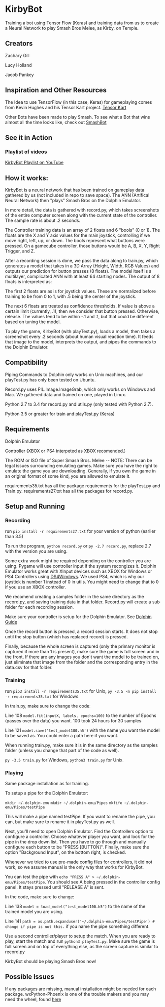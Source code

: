 # KirbyBot
Training a bot using Tensor Flow (Keras) and training data from us to create a Neural Network to play Smash Bros Melee, as Kirby, on Temple.

## Creators
Zachary Gill

Lucy Holland

Jacob Pankey

## Inspiration and Other Resources

The Idea to use TensorFlow (in this case, Keras) for gameplaying comes from Kevin Hughes and his Tensor Kart project.
[Tensor Kart](http://kevinhughes.ca/blog/tensor-kart)

Other Bots have been made to play Smash. To see what a Bot that wins almost all the time looks like, check out [SmashBot](https://github.com/altf4/SmashBot)

## See it in Action

### Playlist of videos
[KirbyBot Playlist on YouTube](https://www.youtube.com/playlist?list=PLZ2okZX8BtwdHcoJslXv2xabzzlQ_kiec)

## How it works:
KirbyBot is a neural network that has been trained on gameplay data gathered by us (not included in repo to save space). The ANN (Artifical Neural Network) then "plays" Smash Bros on the Dolphin Emulator.

In more detail, the data is gathered with record.py, which takes screenshots of the entire computer screen along with the current state of the controller. The sample rate is about .2 seconds. 

The Controller training data is an array of 2 floats and 6 "bools" (0 or 1). The floats are the X and Y axis values for the main joystick, controlling if we move right, left, up, or down. The bools represent what buttons were pressed. On a gamecube controller, those buttons would be A, B, X, Y, Right Trigger, and Z.

After a recording session is done, we pass the data along to train.py, which generates a model that takes in a 3D Array (Height, Width, RGB Values) and outputs our prediction for button presses (8 floats). The model itself is a multilayer, complicated ANN with at least 64 starting nodes. The output of 8 floats is interpreted as:

 The first 2 floats are as is for joystick values. These are normalized before training to be from 0 to 1, with .5 being the center of the joystick.
 
The next 6 floats are treated as confidence thresholds. If value is above a certain limit (currently, .1), then we consider that button pressed. Otherwise, release. The values tend to be within -.1 and .1, but that could be different based on tuning the model.


To play the game, KirbyBot (with playTest.py), loads a model, then takes a screenshot every .2 seconds (about human visual reaction time). It feeds that image to the model, interprets the output, and pipes the commands to the Dolphin Emulator.

## Compatibility

Piping Commands to Dolphin only works on Unix machines, and our playTest.py has only been tested on Ubuntu.

Record.py uses PIL.Image.ImageGrab, which only works on Windows and Mac. We gathered data and trained on one, played in Linux. 

Python 2.7 to 3.4 for record.py and utils.py (only tested with Python 2.7).

Python 3.5 or greater for train and playTest.py (Keras)


## Requirements

Dolphin Emulator

Controller (XBOX or PS4 interpeted as XBOX recomended.)

The ROM or ISO file of Super Smash Bros. Melee -- NOTE: There can be legal issues surrounding emulating games. Make sure you have the right to emulate the game you are downloading. Generally, if you own the game in an original format of some kind, you are allowed to emulate it.

requirements35.txt has all the package requirements for the playTest.py and Train.py.
requirements27.txt has all the packages for record.py.

## Setup and Running

### Recording
run `pip install -r requirements27.txt` for your version of python (earlier than 3.5)

To run the program, `python record.py` or `py -2.7 record.py`, replace 2.7 with the version you are using.

Some extra work might be required depending on the controller you are using. Pygame will use controller input if the system recongizes it. Dolphin Emulator works great with XInput devices such as XBOX for Windows or PS4 Controllers using [DS4Windows](http://ds4windows.com/). We used PS4, which is why our joystick is number 1 instead of 0 in utils. You might need to change that to 0 if you use an XBOX controller.

We recomend creating a samples folder in the same directory as the record.py, and saving training data in that folder. Record.py will create a sub folder for each recording session.

Make sure your controller is setup for the Dolphin Emulator. See [Dolphin Guide](https://wiki.dolphin-emu.org/index.php?title=Configuring_Controllers#Dolphin_Controller_Configuration)

Once the record button is pressed, a record session starts. It does not stop until the stop button (which has replaced record) is pressed.

Finally, because the whole screen is captured (only the primary monitor is captured if more than 1 is present), make sure the game is full screen and in the front. If there are any images you don't want the model to be trained on, just eliminate that image from the folder and the corresponding entry in the data.csv for that folder.

### Training
run `pip3 install -r requirements35.txt` for Unix, `py -3.5 -m pip install -r requirements35.txt` for Windows

In train.py, make sure to change the code:

Line 108 `model.fit(inputX, labels, epochs=100)` to the number of Epochs (passes over the data) you want. 100 took 24 hours for 30 samples

Line 121 `model.save('test_model100.h5')` with the name you want the model to be saved as. You could enter a path here if you want.

When running train.py, make sure it is in the same directory as the samples folder (unless you change that part of the code as well).

`py -3.5 train.py` for Windows, `python3 train.py` for Unix.

### Playing
Same package installation as for training.

To setup a pipe for the Dolphin Emulator:

`mkdir ~/.dolphin-emu`
`mkdir ~/.dolphin-emu/Pipes`
`mkfifo ~/.dolphin-emu/Pipes/testPipe`

This will make a pipe named testPipe. If you want to rename the pipe, you can, but make sure to rename it in playTest.py as well.

Next, you'll need to open Dolphin Emulator. Find the Controllers option to configure a controller. Choose whatever player you want, and
look for the pipe in the drop down list. Then you have to go through and manually configure each button to be "PRESS [BUTTON]". Finally, make sure the option "Background Input", on the bottom right, is checked. 

Whenever we tried to use pre-made config files for controllers, it did not work, so we assume manual is the only way that works for
KirbyBot.

You can test the pipe with `echo "PRESS A" > ~/.dolphin-emu/Pipes/testPipe`. You should see A being pressed in the controller config panel. It stays pressed until "RELEASE A" is sent.


In the code, make sure to change:

Line 138 `model = load_model("test_model100.h5")` to the name of the trained model you are using.

Line 141 `path = os.path.expanduser('~/.dolphin-emu/Pipes/testPipe') # change if pipe is not this.` if you name the pipe something different.

Use a second controller/player to setup the match. When you are ready to play, start the match and run
`python3 playTest.py`. Make sure the game is full screen and on top of everything else, as the screen capture is similar to record.py

KirbyBot should be playing Smash Bros now!

## Possible Issues
If any packages are missing, manual installation might be needed for each package. wxPython-Phoenix is one of the trouble makers and you may need the wheel, found [here](https://wxpython.org/Phoenix/snapshot-builds/)
